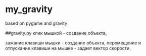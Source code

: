 # my_gravity
based on pygame and gravity

##gravity.py
клик мышкой - создание объекта,

зажание клавиши мышки - создание объекта, перемещение и отпускание клавиши на мышке - задает вектор скорости.
